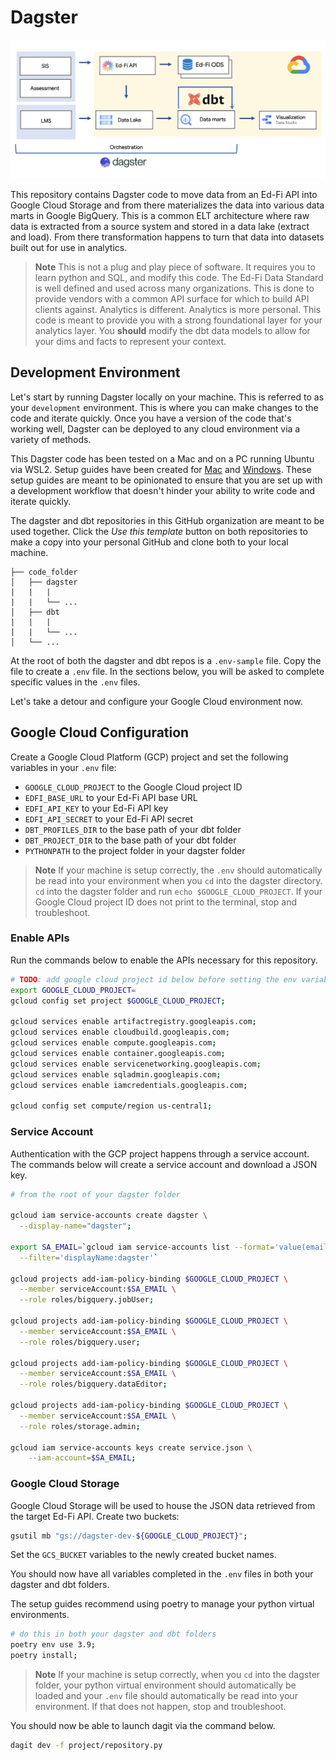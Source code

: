 # Dagster

![Data stack](/assets/k12_data_stack.png)

This repository contains Dagster code to move data from an Ed-Fi API into Google Cloud Storage and from there materializes the data into various data marts in Google BigQuery. This is a common ELT architecture where raw data is extracted from a source system and stored in a data lake (extract and load). From there transformation happens to turn that data into datasets built out for use in analytics.

> **Note**
> This is not a plug and play piece of software. It requires you to learn python and SQL, and modify this code. The Ed-Fi Data Standard is well defined and used across many organizations. This is done to provide vendors with a common API surface for which to build API clients against. Analytics is different. Analytics is more personal. This code is meant to provide you with a strong foundational layer for your analytics layer. You **should** modify the dbt data models to allow for your dims and facts to represent your context.

## Development Environment
Let's start by running Dagster locally on your machine. This is referred to as your `development` environment. This is where you can make changes to the code and iterate quickly. Once you have a version of the code that's working well, Dagster can be deployed to any cloud environment via a variety of methods.

This Dagster code has been tested on a Mac and on a PC running Ubuntu via WSL2. Setup guides have been created for [Mac](https://github.com/K12-Analytics-Engineering/bootcamp/blob/main/docs/mac_setup_guide.md) and [Windows](https://github.com/K12-Analytics-Engineering/bootcamp/blob/main/docs/pc_setup_guide.md). These setup guides are meant to be opinionated to ensure that you are set up with a development workflow that doesn't hinder your ability to write code and iterate quickly.

The dagster and dbt repositories in this GitHub organization are meant to be used together. Click the *Use this template* button on both repositories to make a copy into your personal GitHub and clone both to your local machine.

```
├── code_folder
│   ├── dagster
|   |   |
|   |   └── ...
│   ├── dbt
|   |   |
|   |   └── ...
│   └── ...
```

At the root of both the dagster and dbt repos is a `.env-sample` file. Copy the file to create a `.env` file. In the sections below, you will be asked to complete specific values in the `.env` files.

Let's take a detour and configure your Google Cloud environment now.

## Google Cloud Configuration
Create a Google Cloud Platform (GCP) project and set the following variables in your `.env` file:

* `GOOGLE_CLOUD_PROJECT` to the Google Cloud project ID
* `EDFI_BASE_URL` to your Ed-Fi API base URL
* `EDFI_API_KEY` to your Ed-Fi API key
* `EDFI_API_SECRET` to your Ed-Fi API secret
* `DBT_PROFILES_DIR` to the base path of your dbt folder
* `DBT_PROJECT_DIR` to the base path of your dbt folder
* `PYTHONPATH` to the project folder in your dagster folder

> **Note**
> If your machine is setup correctly, the `.env` should automatically be read into your environment when you `cd` into the dagster directory. `cd` into the dagster folder and run `echo $GOOGLE_CLOUD_PROJECT`. If your Google Cloud project ID does not print to the terminal, stop and troubleshoot.

### Enable APIs
Run the commands below to enable the APIs necessary for this repository.

```sh
# TODO: add google cloud project id below before setting the env variable
export GOOGLE_CLOUD_PROJECT=
gcloud config set project $GOOGLE_CLOUD_PROJECT;

gcloud services enable artifactregistry.googleapis.com;
gcloud services enable cloudbuild.googleapis.com;
gcloud services enable compute.googleapis.com;
gcloud services enable container.googleapis.com;
gcloud services enable servicenetworking.googleapis.com;
gcloud services enable sqladmin.googleapis.com;
gcloud services enable iamcredentials.googleapis.com;

gcloud config set compute/region us-central1;
```

### Service Account
Authentication with the GCP project happens through a service account. The commands below will create a service account and download a JSON key.

```sh
# from the root of your dagster folder

gcloud iam service-accounts create dagster \
  --display-name="dagster";

export SA_EMAIL=`gcloud iam service-accounts list --format='value(email)' \
  --filter='displayName:dagster'`

gcloud projects add-iam-policy-binding $GOOGLE_CLOUD_PROJECT \
  --member serviceAccount:$SA_EMAIL \
  --role roles/bigquery.jobUser;

gcloud projects add-iam-policy-binding $GOOGLE_CLOUD_PROJECT \
  --member serviceAccount:$SA_EMAIL \
  --role roles/bigquery.user;

gcloud projects add-iam-policy-binding $GOOGLE_CLOUD_PROJECT \
  --member serviceAccount:$SA_EMAIL \
  --role roles/bigquery.dataEditor;

gcloud projects add-iam-policy-binding $GOOGLE_CLOUD_PROJECT \
  --member serviceAccount:$SA_EMAIL \
  --role roles/storage.admin;

gcloud iam service-accounts keys create service.json \
    --iam-account=$SA_EMAIL;
```


### Google Cloud Storage
Google Cloud Storage will be used to house the JSON data retrieved from the target Ed-Fi API. Create two buckets:

```sh
gsutil mb "gs://dagster-dev-${GOOGLE_CLOUD_PROJECT}";
```

Set the `GCS_BUCKET` variables to the newly created bucket names.

You should now have all variables completed in the `.env` files in both your dagster and dbt folders.

The setup guides recommend using poetry to manage your python virtual environments.
```bash
# do this in both your dagster and dbt folders
poetry env use 3.9;
poetry install;
```

> **Note**
> If your machine is setup correctly, when you `cd` into the dagster folder, your python virtual environment should automatically be loaded and your `.env` file should automatically be read into your environment. If that does not happen, stop and troubleshoot.

You should now be able to launch dagit via the command below.
```bash
dagit dev -f project/repository.py
```



